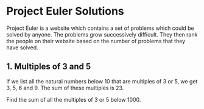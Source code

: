 # Project Euler Solutions

Project Euler is a website which contains a set of problems which could be solved by anyone. The problems grow successively difficult. They then rank the people on their website based on the number of problems that they have solved.

## 1. Multiples of 3 and 5

If we list all the natural numbers below 10 that are multiples of 3 or 5, we get 3, 5, 6 and 9. The sum of these multiples is 23.

Find the sum of all the multiples of 3 or 5 below 1000.
